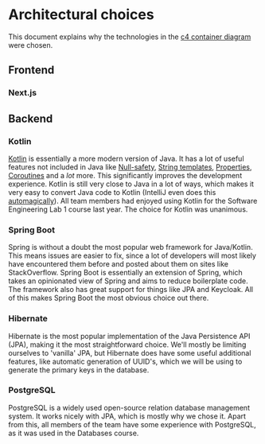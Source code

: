 # Architectural choices

This document explains why the technologies in the [c4 container diagram](docs/C4_container_diagram.png) were chosen.

## Frontend

### Next.js


## Backend

### Kotlin

[Kotlin](https://kotlinlang.org/) is essentially a more modern version of Java. It has a lot of useful features not included in Java like 
[Null-safety](https://kotlinlang.org/docs/null-safety.html), [String templates](https://kotlinlang.org/docs/basic-types.html#string-templates),
[Properties](https://kotlinlang.org/docs/properties.html), [Coroutines](https://kotlinlang.org/docs/coroutines-overview.html)
and a *lot* more. This significantly improves the development experience. Kotlin is still very close to Java in a lot of ways,
which makes it very easy to convert Java code to Kotlin (IntelliJ even does this 
[automagically](https://www.jetbrains.com/help/idea/get-started-with-kotlin.html#b13357a)).
All team members had enjoyed using Kotlin for the Software Engineering Lab 1 course last year. 
The choice for Kotlin was unanimous.

### Spring Boot

Spring is without a doubt the most popular web framework for Java/Kotlin. This means issues are easier to fix,
since a lot of developers will most likely have encountered them before and posted about them on sites like StackOverflow.
Spring Boot is essentially an extension of Spring, which takes an opinionated view of Spring and aims to reduce boilerplate code.
The framework also has great support for things like JPA and Keycloak. All of this makes Spring Boot the most obvious choice out there.

### Hibernate

Hibernate is the most popular implementation of the Java Persistence API (JPA), making it the most straightforward choice.
We'll mostly be limiting ourselves to 'vanilla' JPA, but Hibernate does have some useful additional features, 
like automatic generation of UUID's, which we will be using to generate the primary keys in the database.

### PostgreSQL

PostgreSQL is a widely used open-source relation database management system. It works nicely with JPA,
which is mostly why we chose it. Apart from this, all members of the team have some experience with PostgreSQL,
as it was used in the Databases course.
